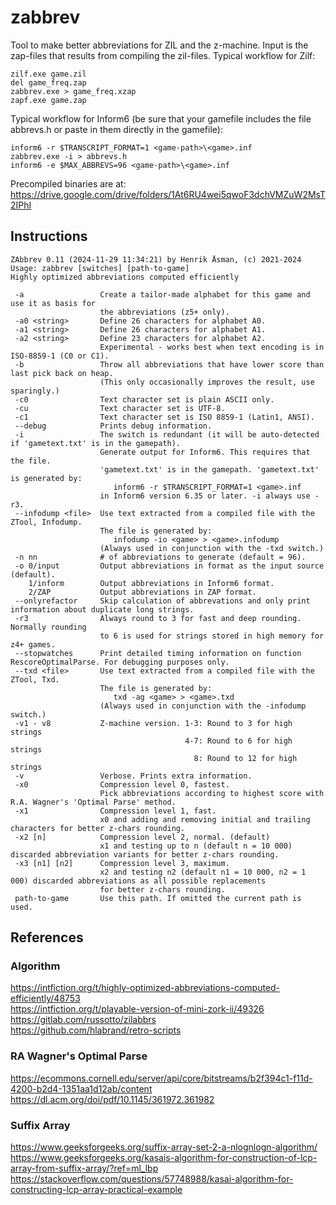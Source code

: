 # zabbrev
Tool to make better abbreviations for ZIL and the z-machine. Input is the zap-files that results from compiling the zil-files. Typical workflow for Zilf:

    zilf.exe game.zil
    del game_freq.zap
    zabbrev.exe > game_freq.xzap
    zapf.exe game.zap
    
Typical workflow for Inform6 (be sure that your gamefile includes the file abbrevs.h or paste in them directly in the gamefile):

    inform6 -r $TRANSCRIPT_FORMAT=1 <game-path>\<game>.inf
    zabbrev.exe -i > abbrevs.h
    inform6 -e $MAX_ABBREVS=96 <game-path>\<game>.inf
    
Precompiled binaries are at: https://drive.google.com/drive/folders/1At6RU4wei5qwoF3dchVMZuW2MsT2IPhI

## Instructions

    ZAbbrev 0.11 (2024-11-29 11:34:21) by Henrik Åsman, (c) 2021-2024
    Usage: zabbrev [switches] [path-to-game]
    Highly optimized abbreviations computed efficiently

     -a                 Create a tailor-made alphabet for this game and use it as basis for
                        the abbreviations (z5+ only).
     -a0 <string>       Define 26 characters for alphabet A0.
     -a1 <string>       Define 26 characters for alphabet A1.
     -a2 <string>       Define 23 characters for alphabet A2.
                        Experimental - works best when text encoding is in ISO-8859-1 (C0 or C1).
     -b                 Throw all abbreviations that have lower score than last pick back on heap.
                        (This only occasionally improves the result, use sparingly.)
     -c0                Text character set is plain ASCII only.
     -cu                Text character set is UTF-8.
     -c1                Text character set is ISO 8859-1 (Latin1, ANSI).
     --debug            Prints debug information.
     -i                 The switch is redundant (it will be auto-detected if 'gametext.txt' is in the gamepath).
                        Generate output for Inform6. This requires that the file.
                        'gametext.txt' is in the gamepath. 'gametext.txt' is generated by:
                           inform6 -r $TRANSCRIPT_FORMAT=1 <game>.inf
                        in Inform6 version 6.35 or later. -i always use -r3.
     --infodump <file>  Use text extracted from a compiled file with the ZTool, Infodump.
                        The file is generated by:
                           infodump -io <game> > <game>.infodump
                        (Always used in conjunction with the -txd switch.)
     -n nn              # of abbreviations to generate (default = 96).
     -o 0/input         Output abbreviations in format as the input source (default).
        1/inform        Output abbreviations in Inform6 format.
        2/ZAP           Output abbreviations in ZAP format.
     --onlyrefactor     Skip calculation of abbrevations and only print information about duplicate long strings.
     -r3                Always round to 3 for fast and deep rounding. Normally rounding
                        to 6 is used for strings stored in high memory for z4+ games.
     --stopwatches      Print detailed timing information on function RescoreOptimalParse. For debugging purposes only.
     --txd <file>       Use text extracted from a compiled file with the ZTool, Txd.
                        The file is generated by:
                           txd -ag <game> > <game>.txd
                        (Always used in conjunction with the -infodump switch.)
     -v1 - v8           Z-machine version. 1-3: Round to 3 for high strings
                                           4-7: Round to 6 for high strings
                                             8: Round to 12 for high strings
     -v                 Verbose. Prints extra information.
     -x0                Compression level 0, fastest.
                        Pick abbreviations according to highest score with R.A. Wagner's 'Optimal Parse' method.
     -x1                Compression level 1, fast.
                        x0 and adding and removing initial and trailing characters for better z-chars rounding.
     -x2 [n]            Compression level 2, normal. (default)
                        x1 and testing up to n (default n = 10 000) discarded abbreviation variants for better z-chars rounding.
     -x3 [n1] [n2]      Compression level 3, maximum.
                        x2 and testing n2 (default n1 = 10 000, n2 = 1 000) discarded abbreviations as all possible replacements
                        for better z-chars rounding.
     path-to-game       Use this path. If omitted the current path is used.
    
## References
### Algorithm
https://intfiction.org/t/highly-optimized-abbreviations-computed-efficiently/48753  
https://intfiction.org/t/playable-version-of-mini-zork-ii/49326
https://gitlab.com/russotto/zilabbrs  
https://github.com/hlabrand/retro-scripts  
### RA Wagner's Optimal Parse
https://ecommons.cornell.edu/server/api/core/bitstreams/b2f394c1-f11d-4200-b2d4-1351aa1d12ab/content
https://dl.acm.org/doi/pdf/10.1145/361972.361982
### Suffix Array
https://www.geeksforgeeks.org/suffix-array-set-2-a-nlognlogn-algorithm/
https://www.geeksforgeeks.org/kasais-algorithm-for-construction-of-lcp-array-from-suffix-array/?ref=ml_lbp
https://stackoverflow.com/questions/57748988/kasai-algorithm-for-constructing-lcp-array-practical-example
